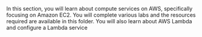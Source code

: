 In this section, you will learn about compute services on AWS, specifically focusing on Amazon EC2. You will complete various labs and the resources required are available in this folder. You will also learn about AWS Lambda and configure a Lambda service

